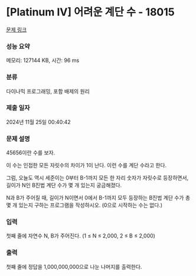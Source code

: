 # [Platinum IV] 어려운 계단 수 - 18015 

[문제 링크](https://www.acmicpc.net/problem/18015) 

### 성능 요약

메모리: 127144 KB, 시간: 96 ms

### 분류

다이나믹 프로그래밍, 포함 배제의 원리

### 제출 일자

2024년 11월 25일 00:40:42

### 문제 설명

<p>45656이란 수를 보자.</p>

<p>이 수는 인접한 모든 자릿수의 차이가 1이 난다. 이런 수를 계단 수라고 한다.</p>

<p>그럼, 오늘도 역시 세준이는 0부터 B-1까지 모든 한 자리 숫자가 자릿수로 등장하면서, 길이가 N인 B진법 계단 수가 몇 개 있는지 궁금해졌다.</p>

<p>N과 B가 주어질 때, 길이가 N이면서 0에서 B-1까지 모두 등장하는 B진법 계단 수가 총 몇 개 있는지 구하는 프로그램을 작성하시오. (0으로 시작하는 수는 없다.)</p>

### 입력 

 <p>첫째 줄에 자연수 N, B가 주어진다. (1 ≤ N ≤ 2,000, 2 ≤ B ≤ 2,000)</p>

### 출력 

 <p>첫째 줄에 정답을 1,000,000,000으로 나눈 나머지를 출력한다.</p>


